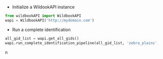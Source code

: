 * Initialize a WildookAPI instance
``` python
from wildbookAPI import WildbookAPI
wapi = WildbookAPI('http://mydomain.com')
```

* Run a complete identification 
``` python
all_gid_list = wapi.get_all_gids()
wapi.run_complete_identification_pipeline(all_gid_list, 'zebra_plains', 0.7)
```

n